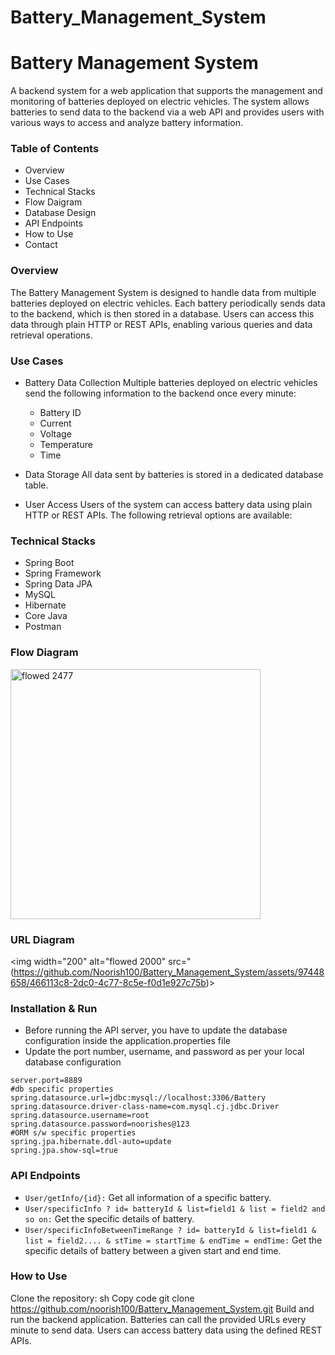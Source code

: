 # Battery_Management_System

# Battery Management System
A backend system for a web application that supports the management and monitoring of batteries deployed on electric vehicles. The system allows batteries to send data to the backend via a web API and provides users with various ways to access and analyze battery information.

### Table of Contents
- Overview
- Use Cases
- Technical Stacks
- Flow Daigram
- Database Design
- API Endpoints
- How to Use
- Contact

### Overview
The Battery Management System is designed to handle data from multiple batteries deployed on electric vehicles. Each battery periodically sends data to the backend, which is then stored in a database. Users can access this data through plain HTTP or REST APIs, enabling various queries and data retrieval operations.

### Use Cases
- Battery Data Collection
Multiple batteries deployed on electric vehicles send the following information to the backend once every minute:

    - Battery ID
    - Current
    - Voltage
    - Temperature
    - Time
- Data Storage
All data sent by batteries is stored in a dedicated database table.

- User Access
Users of the system can access battery data using plain HTTP or REST APIs. The following retrieval options are available:



### Technical Stacks

- Spring Boot 
- Spring Framework
- Spring Data JPA 
- MySQL 
- Hibernate
- Core Java
- Postman
### Flow Diagram
<img width="400" alt="flowed 2477" src="https://github.com/Noorish100/Battery_Management_System/assets/97448658/40927898-36d2-4cb3-96b2-759547a77312">

### URL Diagram
<img width="200" alt="flowed 2000" src="(https://github.com/Noorish100/Battery_Management_System/assets/97448658/466113c8-2dc0-4c77-8c5e-f0d1e927c75b)>

### Installation & Run
- Before running the API server, you have to update the database configuration inside the application.properties file
- Update the port number, username, and password as per your local database configuration
````
server.port=8889
#db specific properties
spring.datasource.url=jdbc:mysql://localhost:3306/Battery
spring.datasource.driver-class-name=com.mysql.cj.jdbc.Driver
spring.datasource.username=root
spring.datasource.password=noorishes@123
#ORM s/w specific properties
spring.jpa.hibernate.ddl-auto=update
spring.jpa.show-sql=true
````
### API Endpoints
- `User/getInfo/{id}:` Get all information of a specific battery.
- `User/specificInfo ? id= batteryId & list=field1 & list = field2 and so on:` Get the  specific details of battery.
- `User/specificInfoBetweenTimeRange ? id= batteryId & list=field1 & list = field2.... & stTime = startTime & endTime = endTime:` Get the  specific details of battery  between a given start and end time.

### How to Use
Clone the repository:
sh
Copy code
git clone https://github.com/noorish100/Battery_Management_System.git
Build and run the backend application.
Batteries can call the provided URLs every minute to send data.
Users can access battery data using the defined REST APIs.
